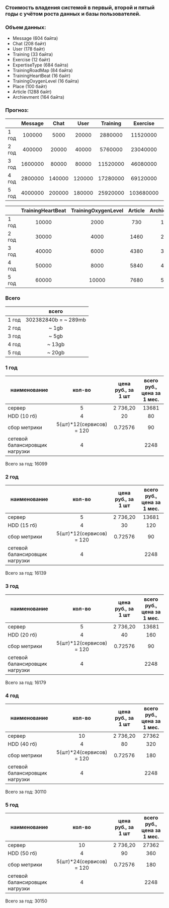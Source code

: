 ### Cтоимость владения системой в первый, второй и пятый годы с учётом роста данных и базы пользователей.

### Объем данных:

- Message (604 байта)
- Chat (208 байт)
- User (178 байт)
- Training (33 байта)
- Exercise (12 байт)
- ExpertiseType (684 байта)
- TrainingRoadMap (84 байта)
- TrainingHeartBeat (16 байт)
- TrainingOxygenLevel (16 байта)
- Place (100 байт)
- Article (1288 байт)
- Archievment (164 байта)

### Прогноз:

|      | Message |  Chat  |  User  | Training | Exercise  | ExpertiseType | TrainingRoadMap |
|------|:-------:|:------:|:------:|:--------:|:---------:|:-------------:|:---------------:|
| 1 год | 100000  | 5000   | 20000  | 2880000  | 11520000  |      50       |      30000      | 
| 2 год | 400000  | 20000  | 40000  | 5760000  | 23040000  |      50       |      50000      | 
| 3 год | 1600000 | 80000  | 80000  | 11520000 | 46080000  |      50       |     100000      | 
| 4 год | 2800000 | 140000 | 120000 | 17280000 | 69120000  |      50       |     140000      | 
| 5 год | 4000000 | 200000 | 180000 | 25920000 | 103680000 |      50       |     210000      | 

|      | TrainingHeartBeat | TrainingOxygenLevel | Article    | Archievment | Place |
|------|:-----------------:|:-------------------:|:----------:|:-----------:|:-----:|
| 1 год |       10000       |        2000         |    730    |     100     | 4000  |
| 2 год |       30000       |        4000         |    1460   |     200     | 8000  |
| 3 год |       40000       |        6000         |    4380   |     300     | 16000 |
| 4 год |       50000       |        8000         |    5840   |     400     | 24000 |
| 5 год |       60000       |        10000        |    7680   |     500     | 32000 |

### Всего

|      |        всего         |
|------|:--------------------:|
| 1 год | 302382840b = ~ 289mb |
| 2 год |        ~ 1gb         |
| 3 год |        ~ 5gb         |
| 4 год |        ~ 13gb        |
| 5 год |        ~ 20gb        |

### 1 год

| наименование                   |          кол-во          | цена руб., за 1 шт | всего руб., цена за 1 мес. |
|--------------------------------|:------------------------:|:------------------:|:--------------------------:|
| сервер                         |            5             |      2 736,20      |           13681            |
| HDD (10 гб)                    |            4             |         20         |             80             |
| сбор метрики                   | 5(шт)*12(сервисов) = 120 |      0.72576       |             90             |
| сетевой балансировщик нагрузки |            4             |                    |            2248            |

Всего за год: 16099

### 2 год

| наименование                   |          кол-во          | цена руб., за 1 шт | всего руб., цена за 1 мес. |
|--------------------------------|:------------------------:|:------------------:|:--------------------------:|
| сервер                         |            5             |      2 736,20      |           13681            |
| HDD (15 гб)                     |            4             |         30         |            120             |
| сбор метрики                   | 5(шт)*12(сервисов) = 120 |      0.72576       |             90             |
| сетевой балансировщик нагрузки |            4             |                    |            2248            |

Всего за год: 16139

### 3 год

| наименование                   |          кол-во          | цена руб., за 1 шт | всего руб., цена за 1 мес. |
|--------------------------------|:------------------------:|:------------------:|:--------------------------:|
| сервер                         |            5             |      2 736,20      |           13681            |
| HDD (20 гб)                    |            4             |         40         |            160             |
| сбор метрики                   | 5(шт)*12(сервисов) = 120 |      0.72576       |             90             |
| сетевой балансировщик нагрузки |            4             |                    |            2248            |

Всего за год: 16179

### 4 год

| наименование                   |          кол-во          | цена руб., за 1 шт | всего руб., цена за 1 мес. |
|--------------------------------|:------------------------:|:------------------:|:--------------------------:|
| сервер                         |            10            |      2 736,20      |           27362            |
| HDD (40 гб)                    |            4             |         80         |            320             |
| сбор метрики                   | 5(шт)*24(сервисов) = 120 |      0.72576       |            180             |
| сетевой балансировщик нагрузки |            4             |                    |            2248            |

Всего за год: 30110

### 5 год

| наименование                   |          кол-во          | цена руб., за 1 шт | всего руб., цена за 1 мес. |
|--------------------------------|:------------------------:|:------------------:|:--------------------------:|
| сервер                         |            10            |      2 736,20      |           27362            |
| HDD (50 гб)                    |            4             |         90         |            360             |
| сбор метрики                   | 5(шт)*24(сервисов) = 120 |      0.72576       |            180             |
| сетевой балансировщик нагрузки |            4             |                    |            2248            |

Всего за год: 30150
